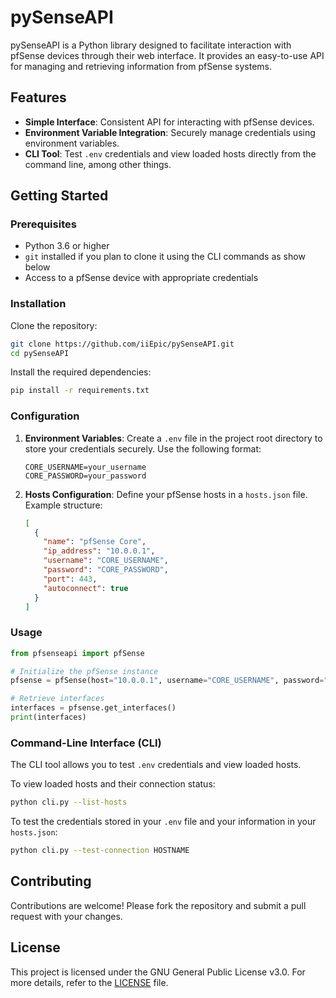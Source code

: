 # pySenseAPI

pySenseAPI is a Python library designed to facilitate interaction with pfSense devices through their web interface. It provides an easy-to-use API for managing and retrieving information from pfSense systems.

## Features

- **Simple Interface**: Consistent API for interacting with pfSense devices.
- **Environment Variable Integration**: Securely manage credentials using environment variables.
- **CLI Tool**: Test `.env` credentials and view loaded hosts directly from the command line, among other things.

## Getting Started

### Prerequisites

- Python 3.6 or higher
- `git` installed if you plan to clone it using the CLI commands as show below
- Access to a pfSense device with appropriate credentials

### Installation

Clone the repository:

```bash
git clone https://github.com/iiEpic/pySenseAPI.git
cd pySenseAPI
```

Install the required dependencies:

```bash
pip install -r requirements.txt
```

### Configuration

1. **Environment Variables**: Create a `.env` file in the project root directory to store your credentials securely. Use the following format:

   ```env
   CORE_USERNAME=your_username
   CORE_PASSWORD=your_password
   ```

2. **Hosts Configuration**: Define your pfSense hosts in a `hosts.json` file. Example structure:

   ```json
   [
     {
       "name": "pfSense Core",
       "ip_address": "10.0.0.1",
       "username": "CORE_USERNAME",
       "password": "CORE_PASSWORD",
       "port": 443,
       "autoconnect": true
     }
   ]
   ```

### Usage

```python
from pfsenseapi import pfSense

# Initialize the pfSense instance
pfsense = pfSense(host="10.0.0.1", username="CORE_USERNAME", password="CORE_PASSWORD")

# Retrieve interfaces
interfaces = pfsense.get_interfaces()
print(interfaces)
```

### Command-Line Interface (CLI)

The CLI tool allows you to test `.env` credentials and view loaded hosts.

To view loaded hosts and their connection status:

```bash
python cli.py --list-hosts
```

To test the credentials stored in your `.env` file and your information in your `hosts.json`:

```bash
python cli.py --test-connection HOSTNAME
```

## Contributing

Contributions are welcome! Please fork the repository and submit a pull request with your changes.

## License

This project is licensed under the GNU General Public License v3.0. For more details, refer to the [LICENSE](https://github.com/iiEpic/pySenseAPI/blob/main/LICENSE) file.

